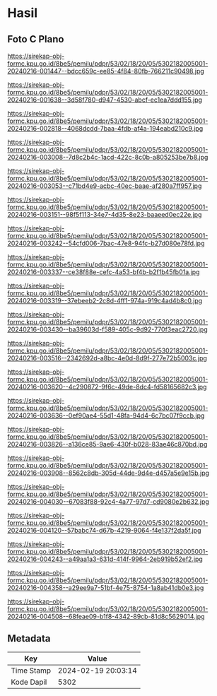 # Hasil

## Foto C Plano

https://sirekap-obj-formc.kpu.go.id/8be5/pemilu/pdpr/53/02/18/20/05/5302182005001-20240216-001447--bdcc659c-ee85-4f84-80fb-766211c90498.jpg

https://sirekap-obj-formc.kpu.go.id/8be5/pemilu/pdpr/53/02/18/20/05/5302182005001-20240216-001638--3d58f780-d947-4530-abcf-ec1ea7ddd155.jpg

https://sirekap-obj-formc.kpu.go.id/8be5/pemilu/pdpr/53/02/18/20/05/5302182005001-20240216-002818--4068dcdd-7baa-4fdb-af4a-194eabd210c9.jpg

https://sirekap-obj-formc.kpu.go.id/8be5/pemilu/pdpr/53/02/18/20/05/5302182005001-20240216-003008--7d8c2b4c-1acd-422c-8c0b-a805253be7b8.jpg

https://sirekap-obj-formc.kpu.go.id/8be5/pemilu/pdpr/53/02/18/20/05/5302182005001-20240216-003053--c71bd4e9-acbc-40ec-baae-af280a7ff957.jpg

https://sirekap-obj-formc.kpu.go.id/8be5/pemilu/pdpr/53/02/18/20/05/5302182005001-20240216-003151--98f5f113-34e7-4d35-8e23-baaeed0ec22e.jpg

https://sirekap-obj-formc.kpu.go.id/8be5/pemilu/pdpr/53/02/18/20/05/5302182005001-20240216-003242--54cfd006-7bac-47e8-94fc-b27d080e78fd.jpg

https://sirekap-obj-formc.kpu.go.id/8be5/pemilu/pdpr/53/02/18/20/05/5302182005001-20240216-003337--ce38f88e-cefc-4a53-bf4b-b2f1b45fb01a.jpg

https://sirekap-obj-formc.kpu.go.id/8be5/pemilu/pdpr/53/02/18/20/05/5302182005001-20240216-003319--37ebeeb2-2c8d-4ff1-974a-919c4ad4b8c0.jpg

https://sirekap-obj-formc.kpu.go.id/8be5/pemilu/pdpr/53/02/18/20/05/5302182005001-20240216-003430--ba39603d-f589-405c-9d92-770f3eac2720.jpg

https://sirekap-obj-formc.kpu.go.id/8be5/pemilu/pdpr/53/02/18/20/05/5302182005001-20240216-003516--2342692d-a8bc-4e0d-8d9f-277e72b5003c.jpg

https://sirekap-obj-formc.kpu.go.id/8be5/pemilu/pdpr/53/02/18/20/05/5302182005001-20240216-003620--4c290872-9f6c-49de-8dc4-fd58165682c3.jpg

https://sirekap-obj-formc.kpu.go.id/8be5/pemilu/pdpr/53/02/18/20/05/5302182005001-20240216-003636--0ef90ae4-55d1-48fa-94d4-6c7bc07f9ccb.jpg

https://sirekap-obj-formc.kpu.go.id/8be5/pemilu/pdpr/53/02/18/20/05/5302182005001-20240216-003826--a136ce85-9ae6-430f-b028-83ae46c870bd.jpg

https://sirekap-obj-formc.kpu.go.id/8be5/pemilu/pdpr/53/02/18/20/05/5302182005001-20240216-003908--8562c8db-305d-44de-9d4e-d457a5e9e15b.jpg

https://sirekap-obj-formc.kpu.go.id/8be5/pemilu/pdpr/53/02/18/20/05/5302182005001-20240216-004030--67083f88-92c4-4a77-97d7-cd9080e2b632.jpg

https://sirekap-obj-formc.kpu.go.id/8be5/pemilu/pdpr/53/02/18/20/05/5302182005001-20240216-004120--57babc74-d67b-4219-9064-f4e137f2da5f.jpg

https://sirekap-obj-formc.kpu.go.id/8be5/pemilu/pdpr/53/02/18/20/05/5302182005001-20240216-004243--a49aa1a3-631d-414f-9964-2eb919b52ef2.jpg

https://sirekap-obj-formc.kpu.go.id/8be5/pemilu/pdpr/53/02/18/20/05/5302182005001-20240216-004358--a29ee9a7-51bf-4e75-8754-1a8ab41db0e3.jpg

https://sirekap-obj-formc.kpu.go.id/8be5/pemilu/pdpr/53/02/18/20/05/5302182005001-20240216-004508--68feae09-b1f8-4342-89cb-81d8c5629014.jpg


## Metadata

| Key        | Value               |
| ---------- | ------------------- |
| Time Stamp | 2024-02-19 20:03:14 |
| Kode Dapil | 5302                |



